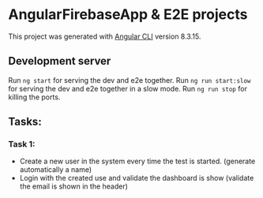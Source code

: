 # AngularFirebaseApp & E2E projects

This project was generated with [Angular CLI](https://github.com/angular/angular-cli) version 8.3.15.

## Development server

Run `ng start` for serving the dev and e2e together.
Run `ng run start:slow` for serving the dev and e2e together in a slow mode.
Run `ng run stop` for killing the ports.

## Tasks:

### Task 1:

- Create a new user in the system every time the test is started. (generate automatically a name)
- Login with the created use and validate the dashboard is show (validate the email is shown in the header)
